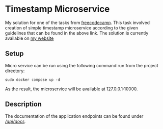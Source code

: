 # Timestamp Microservice

My solution for one of the tasks from [freecodecamp](https://www.freecodecamp.org/learn/apis-and-microservices/apis-and-microservices-projects/timestamp-microservice). This task involved creation of simple timestamp microservice according to the given guidelines that can be found in the above link. The solution is currently available on [my website](https://timestamp.profresor.net)

## Setup

Micro service can be run using the following command run from the project directory:
```
sudo docker compose up -d
```

As the result, the microservice will be available at 127.0.0.1:10000.

## Description

The documentation of the application endpoints can be found under [<i>/api/docs<i>](https://timestamp.profresor.net/api/docs).